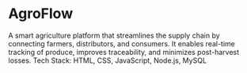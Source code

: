 # AgroFlow
A smart agriculture platform that streamlines the supply chain by connecting farmers, distributors, and consumers. It enables real-time tracking of produce, improves traceability, and minimizes post-harvest losses. Tech Stack: HTML, CSS, JavaScript, Node.js, MySQL
